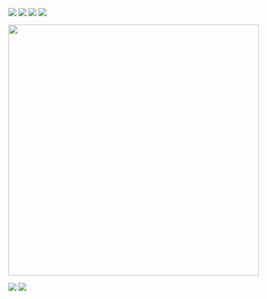 <img src="https://komarev.com/ghpvc/?username=karolplombon"/> ![](https://img.shields.io/github/last-commit/karolplombon/karolplombon)
<a target="_blank" href=mailto:karol.plombon@gmail.com><img src="https://img.shields.io/badge/Gmail-D14836?style=flat&logo=gmail&logoColor=white" /></a> <a target="_blank" href="https://www.linkedin.com/in/karolplombon/"><img src="https://img.shields.io/badge/linkedin-%230077B5.svg?style=flat&logo=linkedin&logoColor=white" /></a>

<img width="500" src="https://metrics.lecoq.io/karolplombon" alt="">

![](https://github-readme-stats.vercel.app/api?username=karolplombon&show_icons=true&theme=github_dark)
![](https://github-readme-stats.vercel.app/api/top-langs/?username=karolplombon&layout=compact&theme=github_dark)